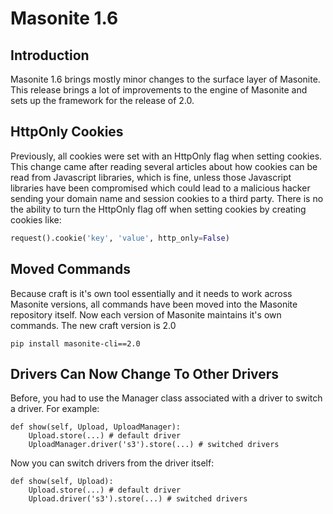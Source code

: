 # Masonite 1.6

## Introduction

Masonite 1.6 brings mostly minor changes to the surface layer of Masonite. This release brings a lot of improvements to the engine of Masonite and sets up the framework for the release of 2.0.

## HttpOnly Cookies

Previously, all cookies were set with an HttpOnly flag when setting cookies. This change came after reading several articles about how cookies can be read from Javascript libraries, which is fine, unless those Javascript libraries have been compromised which could lead to a malicious hacker sending your domain name and session cookies to a third party. There is no the ability to turn the HttpOnly flag off when setting cookies by creating cookies like:

```python
request().cookie('key', 'value', http_only=False)
```

## Moved Commands

Because craft is it's own tool essentially and it needs to work across Masonite versions, all commands have been moved into the Masonite repository itself. Now each version of Masonite maintains it's own commands. The new craft version is 2.0

```text
pip install masonite-cli==2.0
```

## Drivers Can Now Change To Other Drivers

Before, you had to use the Manager class associated with a driver to switch a driver. For example:

```text
def show(self, Upload, UploadManager):
    Upload.store(...) # default driver
    UploadManager.driver('s3').store(...) # switched drivers
```

Now you can switch drivers from the driver itself:

```text
def show(self, Upload):
    Upload.store(...) # default driver
    Upload.driver('s3').store(...) # switched drivers
```

